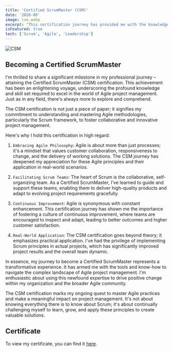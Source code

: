 ```yaml
---
title: 'Certified ScrumMaster (CSM)'
date: '2026-08'
image: csm.webp
excerpt: "This certification journey has provided me with the knowledge and skills to apply Scrum principles in real-world projects, resulting in improved outcomes and enhanced customer satisfaction. It's a humbling reminder that there's always room for improvement and that successful Scrum implementation requires ongoing learning and growth."
isFeatured: true
tech: ['Scrum', 'Agile', 'Leadership']
---
```


![CSM](/images/certs/csm.webp)

## Becoming a Certified ScrumMaster

I'm thrilled to share a significant milestone in my professional journey – attaining the Certified ScrumMaster (CSM) certification. This achievement has been an enlightening voyage, underscoring the profound knowledge and skill set required to excel in the world of Agile project management. Just as in any field, there's always more to explore and comprehend.

The CSM certification is not just a piece of paper; it signifies my commitment to understanding and mastering Agile methodologies, particularly the Scrum framework, to foster collaborative and innovative project management.

Here's why I hold this certification in high regard:

1. `Embracing Agile Philosophy`: Agile is about more than just processes; it's a mindset that values customer collaboration, responsiveness to change, and the delivery of working solutions. The CSM journey has deepened my appreciation for these Agile principles and their application in real-world scenarios.

2. `Facilitating Scrum Teams`: The heart of Scrum is the collaborative, self-organizing team. As a Certified ScrumMaster, I've learned to guide and support these teams, enabling them to deliver high-quality products and adapt to evolving project requirements gracefully.

3. `Continuous Improvement`: Agile is synonymous with constant enhancement. This certification journey has shown me the importance of fostering a culture of continuous improvement, where teams are encouraged to inspect and adapt, leading to better outcomes and higher customer satisfaction.

4. `Real-World Application`: The CSM certification goes beyond theory; it emphasizes practical application. I've had the privilege of implementing Scrum principles in actual projects, which has significantly improved project results and the overall team dynamic.

In essence, my journey to become a Certified ScrumMaster represents a transformative experience. It has armed me with the tools and know-how to navigate the complex landscape of Agile project management. I'm enthusiastic about using this newfound expertise to drive positive change within my organization and the broader Agile community.

The CSM certification marks my ongoing quest to master Agile practices and make a meaningful impact on project management. It's not about knowing everything there is to know about Scrum; it's about continually challenging myself to learn, grow, and apply these principles to create valuable solutions.

## Certificate

To view my certificate, you can find it [here](https://bcert.me/sbppozyri).
